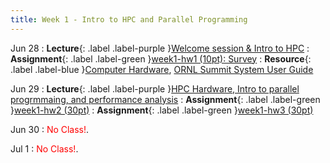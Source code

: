 ```yaml
---
title: Week 1 - Intro to HPC and Parallel Programming
---
```


Jun 28
: **Lecture**{: .label .label-purple }[Welcome session & Intro to HPC](../slides/HPC_Lec01_Welcome.pdf)
: **Assignment**{: .label .label-green }[week1-hw1 (10pt): Survey](https://docs.google.com/forms/d/e/1FAIpQLSek4QYwQPXVYPX3OUyjgGzY0v3twR6YWg6Xm6wmTNj9rsIPDQ/viewform?usp=sf_link)
: **Resource**{: .label .label-blue }[Computer Hardware](https://www.tutorialspoint.com/computer_fundamentals/computer_hardware.htm), [ORNL Summit System User Guide](https://docs.olcf.ornl.gov/)

Jun 29
: **Lecture**{: .label .label-purple }[HPC Hardware, Intro to parallel progrmmaing, and performance analysis](../slides/HPC_Lec02_IntroHPCandPP.pdf)
: **Assignment**{: .label .label-green }[week1-hw2 (30pt)](../assignments/week1_hw2)
: **Assignment**{: .label .label-green }[week1-hw3 (30pt)](../assignments/week1_hw3)

Jun 30
: <span style="color:Red">No Class!</span>.

Jul 1
: <span style="color:Red">No Class!</span>.
